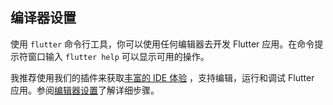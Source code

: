 ## 编译器设置


使用 `flutter` 命令行工具，你可以使用任何编辑器去开发 Flutter 应用。在命令提示符窗口输入 `flutter help` 可以显示可用的操作。


我推荐使用我们的插件来获取[丰富的 IDE 体验](/using-ide/) ，支持编辑，运行和调试 Flutter 应用。参阅[编辑器设置](/get-started/editor/)了解详细步骤。